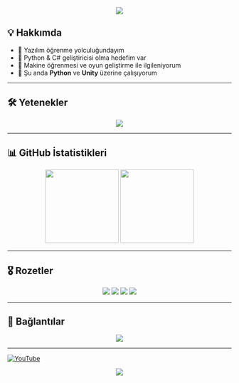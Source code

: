 <!-- Banner -->
<p align="center">
  <img src="https://capsule-render.vercel.app/api?type=waving&color=0:00BFFF,100:8A2BE2&height=200&section=header&text=Hi%20👋%20I'm%20Esat%20Codes&fontSize=40&fontColor=ffffff&animation=fadeIn" />
</p>

<!-- Hakkımda -->
## 💡 Hakkımda
- 🚀 Yazılım öğrenme yolculuğundayım  
- 🎯 Python & C# geliştiricisi olma hedefim var  
- 🧠 Makine öğrenmesi ve oyun geliştirme ile ilgileniyorum  
- 📌 Şu anda **Python** ve **Unity** üzerine çalışıyorum  

---

<!-- Yetenekler -->
## 🛠️ Yetenekler
<p align="center">
  <a href="https://skillicons.dev">
    <img src="https://skillicons.dev/icons?i=python,java,js,html,css,react,yaml,git,github,vscode&theme=dark" />
  </a>
</p>

---

<!-- GitHub İstatistikleri -->
## 📊 GitHub İstatistikleri
<p align="center">
  <img src="https://github-readme-stats.vercel.app/api?username=esatcodes&show_icons=true&theme=tokyonight" height="165" />
  <img src="https://github-readme-stats.vercel.app/api/top-langs/?username=esatcodes&layout=compact&theme=tokyonight" height="165" />
</p>

---

<!-- Rozetler -->
## 🎖️ Rozetler
<p align="center">
  <img src="https://img.shields.io/badge/Code-Python-blue?style=for-the-badge&logo=python" />
  <img src="https://img.shields.io/badge/Code-JavaScript-yellow?style=for-the-badge&logo=javascript" />
  <img src="https://img.shields.io/badge/Editor-VSCode-0078d7?style=for-the-badge&logo=visualstudiocode" />
  <img src="https://img.shields.io/badge/Tools-Git-orange?style=for-the-badge&logo=git" />
</p>

---

<!-- Bağlantılar -->
## 🔗 Bağlantılar
<p align="center">
  <a href="https://github.com/esatcodes" target="_blank">
    <img src="https://img.shields.io/badge/GitHub-181717?style=for-the-badge&logo=github" />
  </a>
</p>

---
[![YouTube](https://img.shields.io/badge/YouTube-FF0000?style=for-the-badge&logo=youtube&logoColor=white)](https://www.youtube.com/channel/UCQHHVAjmZOEeYenE3rl3TRw)

<!-- Footer -->
<p align="center">
  <img src="https://capsule-render.vercel.app/api?type=waving&color=0:00BFFF,100:8A2BE2&height=120&section=footer" />
</p>
